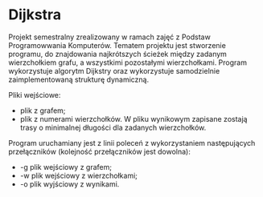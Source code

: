 # Dijkstra
Projekt semestralny zrealizowany w ramach zajęć z Podstaw Programowwania Komputerów.
Tematem projektu jest stworzenie programu, do znajdowania najkrótszych ścieżek między zadanym wierzchołkiem grafu, a wszystkimi pozostałymi wierzchołkami. Program wykorzystuje algorytm Dijkstry oraz wykorzystuje samodzielnie zaimplementowaną strukturę dynamiczną.


Pliki wejściowe:
- plik z grafem;
- plik z numerami wierzchołków.
W pliku wynikowym zapisane zostają trasy o minimalnej długości dla zadanych wierzchołków.

Program uruchamiany jest z linii poleceń z wykorzystaniem następujących przełączników (kolejność przełączników jest dowolna):
- -g plik wejściowy z grafem;
- -w plik wejściowy z wierzchołkami;
- -o plik wyjściowy z wynikami.
